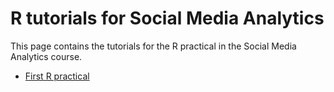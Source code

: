 R tutorials for Social Media Analytics
============

This page contains the tutorials for the R practical in the Social Media Analytics course.

* [First R practical](https://htmlpreview.github.io/?https://github.com/kasperwelbers/R_for_SMA/blob/master/tutorials/Introduction_to_R.html)
